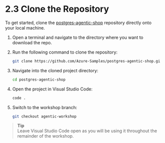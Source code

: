 # 2.3 Clone the Repository

To get started, clone the [postgres-agentic-shop](https://github.com/Azure-Samples/postgres-agentic-shop) repository directly onto your local machine.

1. Open a terminal and navigate to the directory where you want to download the repo.

2. Run the following command to clone the repository:

    ```bash
    git clone https://github.com/Azure-Samples/postgres-agentic-shop.git
    ```

3. Navigate into the cloned project directory:

    ```bash
    cd postgres-agentic-shop
    ```

4. Open the project in Visual Studio Code:

    ```bash
    code .
    ```
5. Switch to the workshop branch:

    ```bash
    git checkout agentic-workshop
    ```


> **Tip**  
> Leave Visual Studio Code open as you will be using it throughout the remainder of the workshop.
